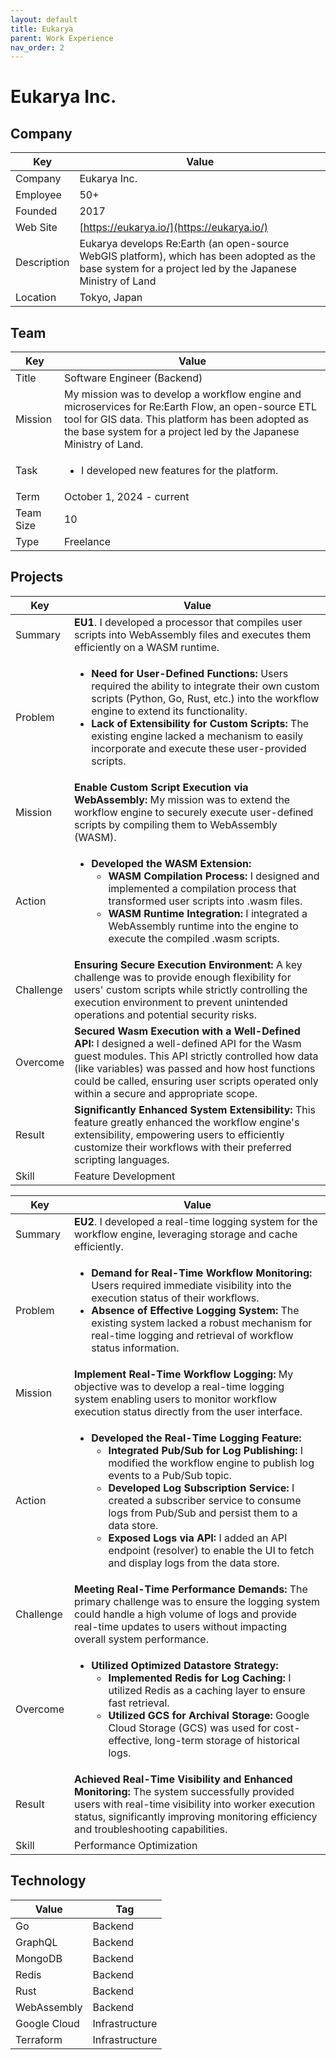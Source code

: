 ```yaml
---
layout: default
title: Eukarya
parent: Work Experience
nav_order: 2
---
```


# Eukarya Inc.

## Company

| Key         | Value                                                                                                                                                           |
| ----------- | --------------------------------------------------------------------------------------------------------------------------------------------------------------- |
| Company     | Eukarya Inc.                                                                                                                                                    |
| Employee    | 50+                                                                                                                                                             |
| Founded     | 2017                                                                                                                                                            |
| Web Site    | [https://eukarya.io/](https://eukarya.io/)                                                                                                              |
| Description | Eukarya develops Re:Earth (an open-source WebGIS platform), which has been adopted as the base system for a project led by the Japanese Ministry of Land |
| Location    | Tokyo, Japan                                                                                                                                                    |

## Team

<table>
  <thead>
    <tr>
      <th>Key</th>
      <th>Value</th>
    </tr>
  </thead>
  <tbody>
    <tr>
      <td>Title</td>
      <td>Software Engineer (Backend)</td>
    </tr>
    <tr>
      <td>Mission</td>
      <td>My mission was to develop a workflow engine and microservices for Re:Earth Flow, an open-source ETL tool for GIS data. This platform has been adopted as the base system for a project led by the Japanese Ministry of Land.</td>
    </tr>
    <tr>
      <td>Task</td>
      <td><ul><li>I developed new features for the platform.</li></ul></td>
    </tr>
    <tr>
      <td>Term</td>
      <td>October 1, 2024 - current</td>
    </tr>
    <tr>
      <td>Team Size</td>
      <td>10</td>
    </tr>
    <tr>
      <td>Type</td>
      <td>Freelance</td>
    </tr>
  </tbody>
</table>

## Projects

<table>
  <thead>
    <tr>
      <th>Key</th>
      <th>Value</th>
    </tr>
  </thead>
  <tbody>
    <tr>
      <td>Summary</td>
      <td><strong>EU1</strong>. I developed a processor that compiles user scripts into WebAssembly files and executes them efficiently on a WASM runtime.</td>
    </tr>
    <tr>
      <td>Problem</td>
      <td><ul><li><strong>Need for User-Defined Functions:</strong> Users required the ability to integrate their own custom scripts (Python, Go, Rust, etc.) into the workflow engine to extend its functionality.</li><li><strong>Lack of Extensibility for Custom Scripts:</strong> The existing engine lacked a mechanism to easily incorporate and execute these user-provided scripts.</li></ul></td>
    </tr>
    <tr>
      <td>Mission</td>
      <td><strong>Enable Custom Script Execution via WebAssembly:</strong> My mission was to extend the workflow engine to securely execute user-defined scripts by compiling them to WebAssembly (WASM).</td>
    </tr>
    <tr>
      <td>Action</td>
      <td><ul><li><strong>Developed the WASM Extension:</strong>
          <ul>
            <li><strong>WASM Compilation Process:</strong> I designed and implemented a compilation process that transformed user scripts into .wasm files.</li>
            <li><strong>WASM Runtime Integration:</strong> I integrated a WebAssembly runtime into the engine to execute the compiled .wasm scripts.</li>
          </ul>
        </li></ul></td>
    </tr>
    <tr>
      <td>Challenge</td>
      <td><strong>Ensuring Secure Execution Environment:</strong> A key challenge was to provide enough flexibility for users' custom scripts while strictly controlling the execution environment to prevent unintended operations and potential security risks.</td>
    </tr>
    <tr>
      <td>Overcome</td>
      <td><strong>Secured Wasm Execution with a Well-Defined API:</strong> I designed a well-defined API for the Wasm guest modules. This API strictly controlled how data (like variables) was passed and how host functions could be called, ensuring user scripts operated only within a secure and appropriate scope.</td>
    </tr>
    <tr>
      <td>Result</td>
      <td><strong>Significantly Enhanced System Extensibility:</strong> This feature greatly enhanced the workflow engine's extensibility, empowering users to efficiently customize their workflows with their preferred scripting languages.</td>
    </tr>
    <tr>
      <td>Skill</td>
      <td>Feature Development</td>
    </tr>
  </tbody>
</table>

<table>
  <thead>
    <tr>
      <th>Key</th>
      <th>Value</th>
    </tr>
  </thead>
  <tbody>
    <tr>
      <td>Summary</td>
      <td><strong>EU2</strong>. I developed a real-time logging system for the workflow engine, leveraging storage and cache efficiently.</td>
    </tr>
    <tr>
      <td>Problem</td>
      <td><ul><li><strong>Demand for Real-Time Workflow Monitoring:</strong> Users required immediate visibility into the execution status of their workflows.</li><li><strong>Absence of Effective Logging System:</strong> The existing system lacked a robust mechanism for real-time logging and retrieval of workflow status information.</li></ul></td>
    </tr>
    <tr>
      <td>Mission</td>
      <td><strong>Implement Real-Time Workflow Logging:</strong> My objective was to develop a real-time logging system enabling users to monitor workflow execution status directly from the user interface.</td>
    </tr>
    <tr>
      <td>Action</td>
      <td>
        <ul>
          <li><strong>Developed the Real-Time Logging Feature:</strong>
            <ul>
              <li><strong>Integrated Pub/Sub for Log Publishing:</strong> I modified the workflow engine to publish log events to a Pub/Sub topic.</li>
              <li><strong>Developed Log Subscription Service:</strong> I created a subscriber service to consume logs from Pub/Sub and persist them to a data store.</li>
              <li><strong>Exposed Logs via API:</strong> I added an API endpoint (resolver) to enable the UI to fetch and display logs from the data store.</li>
            </ul>
          </li>
        </ul>
      </td>
    </tr>
    <tr>
      <td>Challenge</td>
      <td><strong>Meeting Real-Time Performance Demands:</strong> The primary challenge was to ensure the logging system could handle a high volume of logs and provide real-time updates to users without impacting overall system performance.</td>
    </tr>
    <tr>
      <td>Overcome</td>
      <td>
        <ul>
          <li><strong>Utilized Optimized Datastore Strategy:</strong>
            <ul>
              <li><strong>Implemented Redis for Log Caching:</strong> I utilized Redis as a caching layer to ensure fast retrieval.</li>
              <li><strong>Utilized GCS for Archival Storage:</strong> Google Cloud Storage (GCS) was used for cost-effective, long-term storage of historical logs.</li>
            </ul>
          </li>
        </ul>
      </td>
    </tr>
    <tr>
      <td>Result</td>
      <td><strong>Achieved Real-Time Visibility and Enhanced Monitoring:</strong> The system successfully provided users with real-time visibility into worker execution status, significantly improving monitoring efficiency and troubleshooting capabilities.</td>
    </tr>
    <tr>
      <td>Skill</td>
      <td>Performance Optimization</td>
    </tr>
  </tbody>
</table>

## Technology

| Value        | Tag            |
| ------------ | -------------- |
| Go           | Backend        |
| GraphQL      | Backend        |
| MongoDB      | Backend        |
| Redis        | Backend        |
| Rust         | Backend        |
| WebAssembly  | Backend        |
| Google Cloud | Infrastructure |
| Terraform    | Infrastructure | 